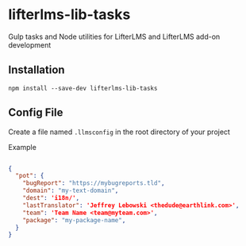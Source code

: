 lifterlms-lib-tasks
===================

Gulp tasks and Node utilities for LifterLMS and LifterLMS add-on development


## Installation

`npm install --save-dev lifterlms-lib-tasks`

## Config File

Create a file named `.llmsconfig` in the root directory of your project

Example

```json

{
  "pot": {
    "bugReport": "https://mybugreports.tld",
    "domain": "my-text-domain",
    "dest": 'i18n/',
    "lastTranslator": 'Jeffrey Lebowski <thedude@earthlink.com>',
    "team": 'Team Name <team@myteam.com>',
    "package": "my-package-name",
  }
}

```
